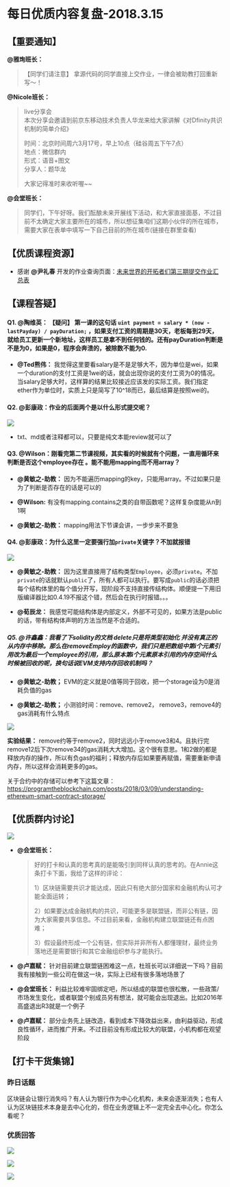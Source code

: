 # 每日优质内容复盘-2018.3.15

## 【重要通知】

**@雅珣班长：** 

> 【同学们请注意】
拿源代码的同学直接上交作业，一律会被助教打回重新写～！

**@Nicole班长：** 

> live分享会  
> 本次分享会邀请到前京东移动技术负责人华龙来给大家讲解《对Dfinity共识机制的简单介绍》
> 
> 时间：北京时间周六3月17号，早上10点（硅谷周五下午7点）  
> 地点：微信群内  
> 形式：语音+图文  
> 分享人：题华龙  
> 
> 大家记得准时来收听喔️~~

**@会堂班长：** 

> 同学们，下午好呀。我们酝酿未来开展线下活动，和大家直接面基，不过目前不太确定大家主要所在的城市，所以想征集咱们这期小伙伴的所在城市，需要大家在表单中填写一下自己目前的所在城市(链接在群里查看)

## 【优质课程资源】

- 感谢 **@尹礼春** 开发的作业查询页面：[未来世界的开拓者们第三期提交作业汇总表](http://gg.czk1.com/guigu/)

## 【课程答疑】

#### Q1. @陶维英： 【疑问】 第一课的这句话 `uint payment = salary * (now - lastPayday) / payDuration;` ，如果支付工资的周期是30天，老板每到29天，就给员工更新一个新地址，这样员工是拿不到任何钱的。还有payDuration判断是不是为0，如果是0，程序会奔溃的，被除数不能为0.

- **@Ted熊伟：** 我觉得这里要看salary是不是足够大不，因为单位是wei，如果一个duration的支付工资是1wei的话，就会出现你说的支付工资为0的情况。当salary足够大时，这样算的结果比较接近应该发的实际工资。我们指定ether作为单位时，实质上只是简写了10^18而已，最后结算是按照wei的。

#### Q2. @彭康政：作业的后面两个是以什么形式提交呢？

![](images/2018.3.15_homework.jpg)

- txt、md或者注释都可以，只要是纯文本能review就可以了

#### Q3. @Wilson：刚看完第二节课视频，其实看的时候就有个问题，一直用循环来判断是否这个employee存在 。能不能用mapping而不用array？

- **@黄敏之-助教：** 因为不能遍历mapping的key，只能用array。不过如果只是为了判断是否存在的话是可以的

- **@Wilson:** 有没有mapping.contains之类的自带函数呢？这样复杂度能从n到1啊

- **@黄敏之-助教：** mapping用法下节课会讲，一步步来不要急

#### Q4. @彭康政：为什么这里一定要强行加`private`关键字？不加就报错

![](images/2018.3.15_code.jpg)

- **@黄敏之-助教：** 因为这里直接用了结构类型`Employee`，必须`private`。不加`private`的话就默认`public`了，所有人都可以执行。要写成`public`的话必须把每个结构体里的每个值分开写，现阶段不支持直接传结构体。顺便提一下用旧版编译器比如0.4.19不报这个错，然后会在执行时报错。。。

- **@荀辰龙：** 我感觉可能结构体是内部定义，外部不可见的，如果方法是public的话，带有结构体声明的方法当然是不合适的。

##### Q5. @许鑫鑫：我看了下solidity的文档 delete只是将类型初始化 并没有真正的从内存中移除。那么在removeEmploy的函数中，我们只是把数组中第i个元素引用改为最后一个employee的引用，那么原本第i个元素原本引用的内存空间什么时候被回收的呢，换句话说EVM支持内存回收机制吗？

- **@黄敏之-助教；** EVM的定义就是0值等同于回收，把一个storage设为0是消耗负值的gas

- **@黄敏之-助教；** 小测验时间：remove、remove2， remove3，remove4的gas消耗有什么特点

![](images/2018.3.15_gas.png)

**实验结果：** remove约等于remove2，同时远远小于remove3和4。且执行完remove12后下次remove34的gas消耗大大增加。这个很有意思。1和2做的都是释放内存的操作，所以有负gas的福利；释放内存后如果要再赋值，需要重新申请内存，所以这样会消耗更多的gas。

关于合约中的存储可以参考下这篇文章： https://programtheblockchain.com/posts/2018/03/09/understanding-ethereum-smart-contract-storage/  

## 【优质群内讨论】

![](images/2018.3.15_card1.jpg)

- **@会堂班长：** 

    > 好的打卡和认真的思考真的是能吸引到同样认真的思考的。在Annie这条打卡下面，我给了这样的评论：  
    > 
    > 1）区块链需要共识才能达成，因此只有绝大部分国家和金融机构认可才能全面运转；  
    >
    > 2）如果要达成金融机构的共识，可能更多是联盟链，而非公有链，因为大家需要共享信息。不过目前来看，金融机构建立联盟链还有点困难；  
    >
    > 3）假设最终形成一个公有链，但实际并非所有人都懂理财，最终业务落地还是需要银行和其它金融组织参与才能执行。

- **@卢嘉赋：** 针对目前建立联盟链困难这一点，杜班长可以详细说一下吗？目前我有接触到一些公司在做这一块，实际上已经有很多落地场景了

- **@会堂班长：** 利益比较难牢固绑定吧，所以结成的联盟也很松散，一些政策/市场发生变化，或者联盟个别成员另有想法，就可能会出现退出。比如2016年高盛退出R3就是一个例子

- **@卢嘉赋：** 部分业务先上链改造，看到成本下降效益出来，由利益驱动，形成良性循环，进而推广开来。不过目前没有形成比较大的联盟，小机构都在观望阶段

## 【打卡干货集锦】

### 昨日话题

区块链会让银行消失吗？有人认为银行作为中心化机构，未来会逐渐消失；也有人认为区块链技术本身是去中心化的，但在业务逻辑上不一定完全去中心化。你怎么看呢？

### 优质回答

![](images/2018.3.15_card2.png)

![](images/2018.3.15_card3.png)

![](images/2018.3.15_card4.png)